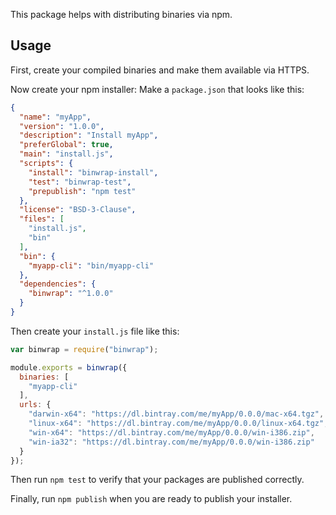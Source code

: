This package helps with distributing binaries via npm.

## Usage

First, create your compiled binaries and make them available via HTTPS.

Now create your npm installer: Make a `package.json` that looks like this:

```json
{
  "name": "myApp",
  "version": "1.0.0",
  "description": "Install myApp",
  "preferGlobal": true,
  "main": "install.js",
  "scripts": {
    "install": "binwrap-install",
    "test": "binwrap-test",
    "prepublish": "npm test"
  },
  "license": "BSD-3-Clause",
  "files": [
    "install.js",
    "bin"
  ],
  "bin": {
    "myapp-cli": "bin/myapp-cli"
  },
  "dependencies": {
    "binwrap": "^1.0.0"
  }
}
```

Then create your `install.js` file like this:

```javascript
var binwrap = require("binwrap");

module.exports = binwrap({
  binaries: [
    "myapp-cli"
  ],
  urls: {
    "darwin-x64": "https://dl.bintray.com/me/myApp/0.0.0/mac-x64.tgz",
    "linux-x64": "https://dl.bintray.com/me/myApp/0.0.0/linux-x64.tgz",
    "win-x64": "https://dl.bintray.com/me/myApp/0.0.0/win-i386.zip",
    "win-ia32": "https://dl.bintray.com/me/myApp/0.0.0/win-i386.zip"
  }
});
```

Then run `npm test` to verify that your packages are published correctly.

Finally, run `npm publish` when you are ready to publish your installer.
